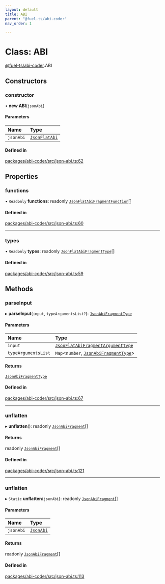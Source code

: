 ```yaml
---
layout: default
title: ABI
parent: "@fuel-ts/abi-coder"
nav_order: 1

---
```


# Class: ABI

[@fuel-ts/abi-coder](../index.md).ABI

## Constructors

### constructor

• **new ABI**(`jsonAbi`)

#### Parameters

| Name | Type |
| :------ | :------ |
| `jsonAbi` | [`JsonFlatAbi`](../interfaces/JsonFlatAbi.md) |

#### Defined in

[packages/abi-coder/src/json-abi.ts:62](https://github.com/FuelLabs/fuels-ts/blob/master/packages/abi-coder/src/json-abi.ts#L62)

## Properties

### functions

• `Readonly` **functions**: readonly [`JsonFlatAbiFragmentFunction`](../interfaces/JsonFlatAbiFragmentFunction.md)[]

#### Defined in

[packages/abi-coder/src/json-abi.ts:60](https://github.com/FuelLabs/fuels-ts/blob/master/packages/abi-coder/src/json-abi.ts#L60)

___

### types

• `Readonly` **types**: readonly [`JsonFlatAbiFragmentType`](../interfaces/JsonFlatAbiFragmentType.md)[]

#### Defined in

[packages/abi-coder/src/json-abi.ts:59](https://github.com/FuelLabs/fuels-ts/blob/master/packages/abi-coder/src/json-abi.ts#L59)

## Methods

### parseInput

▸ **parseInput**(`input`, `typeArgumentsList?`): [`JsonAbiFragmentType`](../interfaces/JsonAbiFragmentType.md)

#### Parameters

| Name | Type |
| :------ | :------ |
| `input` | [`JsonFlatAbiFragmentArgumentType`](../interfaces/JsonFlatAbiFragmentArgumentType.md) |
| `typeArgumentsList` | `Map`<`number`, [`JsonAbiFragmentType`](../interfaces/JsonAbiFragmentType.md)\> |

#### Returns

[`JsonAbiFragmentType`](../interfaces/JsonAbiFragmentType.md)

#### Defined in

[packages/abi-coder/src/json-abi.ts:67](https://github.com/FuelLabs/fuels-ts/blob/master/packages/abi-coder/src/json-abi.ts#L67)

___

### unflatten

▸ **unflatten**(): readonly [`JsonAbiFragment`](../interfaces/JsonAbiFragment.md)[]

#### Returns

readonly [`JsonAbiFragment`](../interfaces/JsonAbiFragment.md)[]

#### Defined in

[packages/abi-coder/src/json-abi.ts:121](https://github.com/FuelLabs/fuels-ts/blob/master/packages/abi-coder/src/json-abi.ts#L121)

___

### unflatten

▸ `Static` **unflatten**(`jsonAbi`): readonly [`JsonAbiFragment`](../interfaces/JsonAbiFragment.md)[]

#### Parameters

| Name | Type |
| :------ | :------ |
| `jsonAbi` | [`JsonAbi`](../index.md#jsonabi) |

#### Returns

readonly [`JsonAbiFragment`](../interfaces/JsonAbiFragment.md)[]

#### Defined in

[packages/abi-coder/src/json-abi.ts:113](https://github.com/FuelLabs/fuels-ts/blob/master/packages/abi-coder/src/json-abi.ts#L113)
